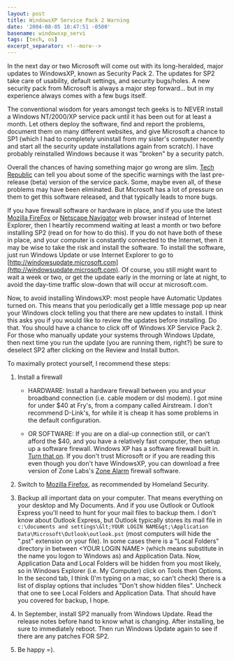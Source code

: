 ```yaml
---
layout: post
title: WindowsXP Service Pack 2 Warning
date: '2004-08-05 10:47:51 -0500'
basename: windowsxp_servi
tags: [tech, os]
excerpt_separator: <!--more-->
---
```


In the next day or two Microsoft will come out with its long-heralded, major
updates to WindowsXP, known as Security Pack 2. The updates for SP2 take care of
usability, default settings, and security bugs/holes. A new security pack from
Microsoft is always a major step forward&hellip; but in my experience always
comes with a few bugs itself.

<!--more-->

The conventional wisdom for years amongst tech geeks is to NEVER install a
Windows NT/2000/XP service pack until it has been out for at least a month. Let
others deploy the software, find and report the problems, document them on many
different websites, and give Microsoft a chance to SP1 (which I had to
completely uninstall from my sister's computer recently and start all the
security update installations again from scratch). I have probably reinstalled
Windows because it was "broken" by a security patch.

Overall the chances of having something major go wrong are slim. <a href=
"http://techrepublic.com.com/5100-6264-5222856.html">Tech Republic</a> can tell
you about some of the specific warnings with the last pre-release (beta) version
of the service pack. Some, maybe even all, of these problems may have been
eliminated. But Microsoft has a lot of pressure on them to get this software
released, and that typically leads to more bugs.

If you have firewall software or hardware in place, and if you use the latest <a
href="http://www.mozilla.org">Mozilla FireFox</a> or <a href=
"http://www.netscape.com">Netscape Navigator</a> web browser instead of Internet
Explorer, then I heartily recommend waiting at least a month or two before
installing SP2 (read on for how to do this). If you do not have both of these in
place, and your computer is constantly connected to the Internet, then it may be
wise to take the risk and install the software. To install the software, just
run Windows Update or use Internet Explorer to go to
[http://windowsupdate.microsoft.com](http://windowsupdate.microsoft.com). Of
course, you still might want to wait a week or two, or get the update early in
the morning or late at night, to avoid the day-time traffic slow-down that will
occur at microsoft.com.

Now, to avoid installing WindowsXP: most people have Automatic Updates turned
on. This means that you periodically get a little message pop up near your
Windows clock telling you that there are new updates to install. I think this
asks you if you would like to review the updates before installing. Do that. You
should have a chance to click off of Windows XP Service Pack 2. For those who
manually update your systems through Windows Update, then next time you run the
update (you are running them, right?) be sure to deselect SP2 after clicking on
the Review and Install button.

To maximally protect yourself, I recommend these steps:

1. Install a firewall
   * HARDWARE: Install a hardware firewall between you and your broadband
     connection (i.e. cable modem or dsl modem). I got mine for under $40 at
     Fry's, from a company called Airstream. I don't recommend D-Link's, for
     while it is cheap it has some problems in the default configuration.

   * OR SOFTWARE: If you are on a dial-up connection still, or can't afford the
     $40, and you have a relatively fast computer, then setup up a software
     firewall. Windows XP has a software firewall built in. <a href=
     "http://www.microsoft.com/athome/security/protect/windowsxp/firewall.aspx">
     Turn that on</a>. If you don't trust Microsoft or if you are reading this
     even though you don't have WindowsXP, you can download a free version of
     Zone Labs's <a href=
     "http://www.zonelabs.com/store/content/catalog/products/sku_list_za.jsp">
     Zone Alarm</a> firewall software.

1. Switch to <a href=
      "http://www.mozilla.org/products/firefox/switch.html">Mozilla
      Firefox</a>, as recommended by Homeland Security.

1. Backup all important data on your computer. That means everything on your
   desktop and My Documents. And if you use Outlook or Outlook Express you'll
   need to hunt for your mail files to backup them. I don't know about Outlook
   Express, but Outlook typically stores its mail file in `c:\documents and
   settings\&lt;YOUR LOGIN NAME&gt;\Application
   Data\Microsoft\Outlook\outlook.pst` (most computers will hide the ".pst"
   extension on your file). In some cases there is a "Local Folders" directory
   in between &lt;YOUR LOGIN NAME&gt; (which means substitute in the name you
   logon to Windows as) and Application Data. Now, Application Data and Local
   Folders will be hidden from you most likely, so in Windows Explorer (i.e. My
   Computer) click on Tools then Options. In the second tab, I think (I'm typing
   on a mac, so can't check) there is a list of display options that includes
   "Don't show hidden files". Uncheck that one to see Local Folders and
   Application Data. That should have you covered for backup, I hope.
1. In September, install SP2 manually from Windows Update. Read the release
   notes before hand to know what is changing. After installing, be sure to
   immediately reboot. Then run Windows Update again to see if there are any
   patches FOR SP2.
1. Be happy =).
